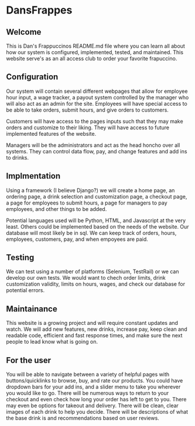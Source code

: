 # DansFrappes

## Welcome
This is Dan's Frappuccinos README.md file where you can learn all about how our system is configured, implemented, tested, and maintained. This website serve's as an all access club to order your favorite frapuccino.

## Configuration
Our system will contain several different webpages that allow for employee hour input, a wage tracker, a payout system controlled by the manager who will also act as an admin for the site. Employees will have special access to be able to take orders, submit hours, and give orders to customers.

Customers will have access to the pages inputs such that they may make orders and customize to their liking. They will have access to future implemented features of the website.

Managers will be the administrators and act as the head honcho over all systems. They can control data flow, pay, and change features and add ins to drinks.

## Implmentation
Using a framework (I believe Django?) we will create a home page, an ordering page, a drink selection and customization page, a checkout page, a page for employees to submit hours, a page for managers to pay employees, and other things to be added.

Potential languages used will be Python, HTML, and Javascript at the very least. Others could be implemented based on the needs of the website. Our database will most likely be in sql. We can keep track of orders, hours, employees, customers, pay, and when empoyees are paid.

## Testing
We can test using a number of platforms (Selenium, TestRail) or we can develop our own tests. We would want to chech order limits, drink customization validity, limits on hours, wages, and check our database for potential errors.

## Maintainance
This website is a growing project and will require constant updates and watch. We will add new features, new drinks, increase pay, keep clean and readable code, efficient and fast response times, and make sure the next people to lead know what is going on.

## For the user
You will be able to navigate between a variety of helpful pages with buttons/quicklinks to browse, buy, and rate our products. You could have dropdown bars for your add ins, and a slider menu to take you wherever you would like to go. There will be numerous ways to return to your checkout and even check how long your order has left to get to you. There may even be options for takeout and delivery. There will be clean, clear images of each drink to help you decide. There will be descriptions of what the base drink is and recommendations based on user reviews. 


